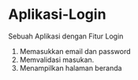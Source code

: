 # Aplikasi-Login
Sebuah Aplikasi dengan Fitur Login
1. Memasukkan email dan password
2. Memvalidasi masukan.
3. Menampilkan halaman beranda
